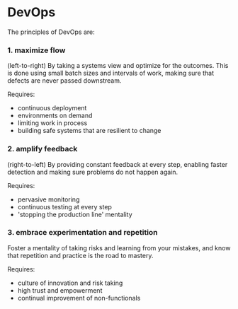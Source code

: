 # DevOps

The principles of DevOps are:

### 1. maximize flow
(left-to-right) By taking a systems view and optimize for the outcomes. This is done using small batch sizes and intervals of work, making sure that defects are never passed downstream.

Requires:
 - continuous deployment
 - environments on demand
 - limiting work in process
 - building safe systems that are resilient to change

### 2. amplify feedback
(right-to-left) By providing constant feedback at every step, enabling faster detection and making sure problems do not happen again.

Requires:
 - pervasive monitoring
 - continuous testing at every step
 - 'stopping the production line' mentality

### 3. embrace experimentation and repetition
Foster a mentality of taking risks and learning from your mistakes, and know that repetition and practice is the road to mastery.

Requires:
 - culture of innovation and risk taking
 - high trust and empowerment
 - continual improvement of non-functionals
